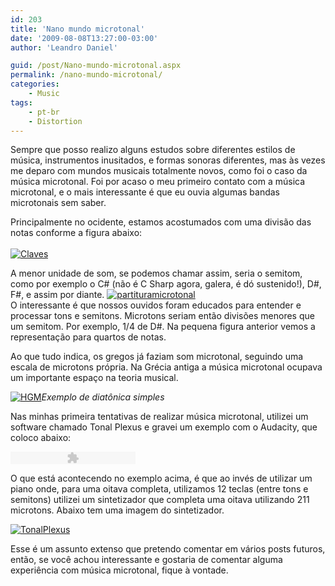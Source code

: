 ```yaml
---
id: 203
title: 'Nano mundo microtonal'
date: '2009-08-08T13:27:00-03:00'
author: 'Leandro Daniel'

guid: /post/Nano-mundo-microtonal.aspx
permalink: /nano-mundo-microtonal/
categories:
    - Music
tags:
    - pt-br
    - Distortion
---
```


Sempre que posso realizo alguns estudos sobre diferentes estilos de música, instrumentos inusitados, e formas sonoras diferentes, mas às vezes me deparo com mundos musicais totalmente novos, como foi o caso da música microtonal. Foi por acaso o meu primeiro contato com a música microtonal, e o mais interessante é que eu ouvia algumas bandas microtonais sem saber.

Principalmente no ocidente, estamos acostumados com uma divisão das notas conforme a figura abaixo:   
[   
![Claves](http://leandrodaniel.com/pics/Claves_thumb.png "Claves")](http://leandrodaniel.com/pics/Claves.png)

A menor unidade de som, se podemos chamar assim, seria o semitom, como por exemplo o C# (não é C Sharp agora, galera, é dó sustenido!), D#, F#, e assim por diante. [![partituramicrotonal](http://leandrodaniel.com/pics/partituramicrotonal_thumb.jpg "partituramicrotonal")](http://leandrodaniel.com/pics/partituramicrotonal.jpg)   
O interessante é que nossos ouvidos foram educados para entender e processar tons e semitons. Microtons seriam então divisões menores que um semitom. Por exemplo, 1/4 de D#. Na pequena figura anterior vemos a representação para quartos de notas.

Ao que tudo indica, os gregos já faziam som microtonal, seguindo uma escala de microtons própria. Na Grécia antiga a música microtonal ocupava um importante espaço na teoria musical.

[![HGM](http://leandrodaniel.com/pics/HGM_thumb.jpg "HGM")](http://leandrodaniel.com/pics/HGM.jpg)*Exemplo de diatônica simples*

Nas minhas primeira tentativas de realizar música microtonal, utilizei um software chamado Tonal Plexus e gravei um exemplo com o Audacity, que coloco abaixo:

<object data="http://www.leandrodaniel.com/mp3player/player_mp3.swf" height="20" type="application/x-shockwave-flash" width="200"><param name="movie" value="http://www.leandrodaniel.com/mp3player/player_mp3.swf"></param><param name="FlashVars" value="mp3=http://www.leandrodaniel.com/audio/TonalPlexus_Teste01.mp3&bgcolor1=ffffff&bgcolor2=cccccc&buttoncolor=999999&buttonovercolor=0&slidercolor1=cccccc&slidercolor2=999999&sliderovercolor=666666&textcolor=0"></param></object>

O que está acontecendo no exemplo acima, é que ao invés de utilizar um piano onde, para uma oitava completa, utilizamos 12 teclas (entre tons e semitons) utilizei um sintetizador que completa uma oitava utilizando 211 microtons. Abaixo tem uma imagem do sintetizador.

[![TonalPlexus](http://leandrodaniel.com/pics/TonalPlexus_thumb_1.png "TonalPlexus")](http://leandrodaniel.com/pics/TonalPlexus_3.png)

Esse é um assunto extenso que pretendo comentar em vários posts futuros, então, se você achou interessante e gostaria de comentar alguma experiência com música microtonal, fique à vontade.
